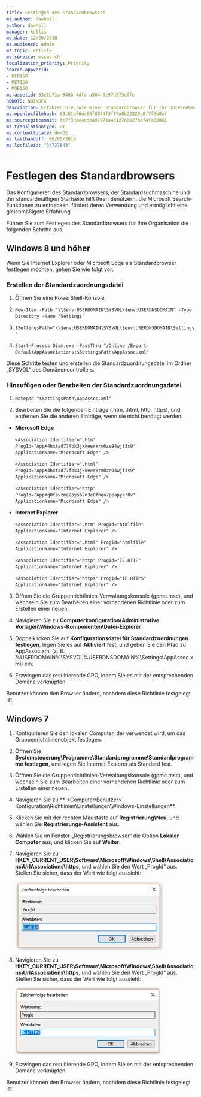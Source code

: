 ```yaml
---
title: Festlegen des Standardbrowsers
ms.author: dawholl
author: dawholl
manager: kellis
ms.date: 12/20/2018
ms.audience: Admin
ms.topic: article
ms.service: mssearch
localization_priority: Priority
search.appverid:
- BFB160
- MET150
- MOE150
ms.assetid: 53e2b71a-348b-4dfe-a504-6e97d573effe
ROBOTS: NOINDEX
description: Erfahren Sie, wie einen Standardbrowser für Ihr Unternehmen mit Microsoft Search konfigurieren.
ms.openlocfilehash: 08c61bf6dd68f8044f3f79a0b22829a8f7f6b8ef
ms.sourcegitcommit: fe7f3dae4edba97071a4d127e8a27bdf4fa00d81
ms.translationtype: HT
ms.contentlocale: de-DE
ms.lasthandoff: 06/05/2019
ms.locfileid: "34727843"
---
```

# <a name="set-default-browser"></a>Festlegen des Standardbrowsers

  
Das Konfigurieren des Standardbrowsers, der Standardsuchmaschine und der standardmäßigen Startseite hilft Ihren Benutzern, die Microsoft Search-Funktionen zu entdecken, fördert deren Verwendung und ermöglicht eine gleichmäßigere Erfahrung.
  
Führen Sie zum Festlegen des Standardbrowsers für Ihre Organisation die folgenden Schritte aus.
  
## <a name="windows-8-and-above"></a>Windows 8 und höher

Wenn Sie Internet Explorer oder Microsoft Edge als Standardbrowser festlegen möchten, gehen Sie wie folgt vor:
  
### <a name="create-default-associations-file"></a>Erstellen der Standardzuordnungsdatei

1. Öffnen Sie eine PowerShell-Konsole.
    
2.  `New-Item -Path "\\$env:USERDOMAIN\SYSVOL\$env:USERDNSDOMAIN" -Type Directory -Name "Settings"`
    
3.  `$SettingsPath="\\$env:USERDOMAIN\SYSVOL\$env:USERDNSDOMAIN\Settings"`
    
4.  `Start-Process Dism.exe -PassThru "/Online /Export-DefaultAppAssociations:$SettingsPath\AppAssoc.xml"`
    
Diese Schritte testen und erstellen die Standardzuordnungsdatei im Ordner „SYSVOL“ des Domänencontrollers.
  
### <a name="add-or-edit-the-default-associations-file"></a>Hinzufügen oder Bearbeiten der Standardzuordnungsdatei

1. `Notepad "$SettingsPath\AppAssoc.xml"`
    
2. Bearbeiten Sie die folgenden Einträge (.htm, .html, http, https), und entfernen Sie die anderen Einträge, wenn sie nicht benötigt werden.
    
  - **Microsoft Edge**
    
     `<Association Identifier=".htm" ProgId="AppX4hxtad77fbk3jkkeerkrm0ze94wjf3s9" ApplicationName="Microsoft Edge" />`
  
     `<Association Identifier=".html" ProgId="AppX4hxtad77fbk3jkkeerkrm0ze94wjf3s9" ApplicationName="Microsoft Edge" />`
  
     `<Association Identifier="http" ProgId="AppXq0fevzme2pys62n3e0fbqa7peapykr8v" ApplicationName="Microsoft Edge" />`
    
  - **Internet Explorer**
    
     `<Association Identifier=".htm" ProgId="htmlfile" ApplicationName="Internet Explorer" />`
  
     `<Association Identifier=".html" ProgId="htmlfile" ApplicationName="Internet Explorer" />`
  
     `<Association Identifier="http" ProgId="IE.HTTP" ApplicationName="Internet Explorer" />`
  
     `<Association Identifier="https" ProgId="IE.HTTPS" ApplicationName="Internet Explorer" />`
    
3. Öffnen Sie die Gruppenrichtlinien-Verwaltungskonsole (gpmc.msc), und wechseln Sie zum Bearbeiten einer vorhandenen Richtlinie oder zum Erstellen einer neuen.
    
1. Navigieren Sie zu **Computerkonfiguration\Administrative Vorlagen\Windows-Komponenten\Datei-Explorer**
    
2. Doppelklicken Sie auf **Konfigurationsdatei für Standardzuordnungen festlegen**, legen Sie es auf **Aktiviert** fest, und geben Sie den Pfad zu AppAssoc.xml (z. B. %USERDOMAIN%\SYSVOL\%USERDNSDOMAIN%\Settings\AppAssoc.xml) ein.
    
4. Erzwingen das resultierende GPO, indem Sie es mit der entsprechenden Domäne verknüpfen.
    
Benutzer können den Browser ändern, nachdem diese Richtlinie festgelegt ist.
  
## <a name="windows-7"></a>Windows 7

1. Konfigurieren Sie den lokalen Computer, der verwendet wird, um das Gruppenrichtlinienobjekt festlegen.
    
1. Öffnen Sie **Systemsteuerung\Programme\Standardprogramme\Standardprogramme festlegen**, und legen Sie Internet Explorer als Standard fest. 
    
2. Öffnen Sie die Gruppenrichtlinien-Verwaltungskonsole (gpmc.msc), und wechseln Sie zum Bearbeiten einer vorhandenen Richtlinie oder zum Erstellen einer neuen.
    
1. Navigieren Sie zu ** \<Computer/Benutzer\> Konfiguration\Richtlinien\Einstellungen\Windows-Einstellungen**.
    
2. Klicken Sie mit der rechten Maustaste auf **Registrierung\Neu**, und wählen Sie **Registrierungs-Assistent** aus.
    
3. Wählen Sie im Fenster „Registrierungsbrowser“ die Option **Lokaler Computer** aus, und klicken Sie auf **Weiter**.
    
4. Navigieren Sie zu **HKEY_CURRENT_USER\Software\Microsoft\Windows\Shell\Associations\UrlAssociations\https**, und wählen Sie den Wert „ProgId“ aus. Stellen Sie sicher, dass der Wert wie folgt aussieht: 
    
    ![Auswählen des ProgId-Werts in „Zeichenfolge bearbeiten“](media/f6173dcc-b898-4967-8c40-4b0fe411a92b.png)
  
5. Navigieren Sie zu **HKEY_CURRENT_USER\Software\Microsoft\Windows\Shell\Associations\UrlAssociations\https**, und wählen Sie den Wert „ProgId“ aus. Stellen Sie sicher, dass der Wert wie folgt aussieht: 
    
    ![Auswählen des ProgId-Werts für HTTPS in „Zeichenfolge bearbeiten“](media/3519e13b-4fe7-4d15-946c-82fd50fc49bb.png)
  
3. Erzwingen das resultierende GPO, indem Sie es mit der entsprechenden Domäne verknüpfen.
    
Benutzer können den Browser ändern, nachdem diese Richtlinie festgelegt ist.